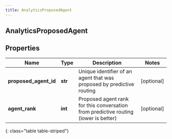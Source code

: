 ```yaml
---
title: AnalyticsProposedAgent
---
```

## AnalyticsProposedAgent

## Properties

|Name | Type | Description | Notes|
|------------ | ------------- | ------------- | -------------|
| **proposed_agent_id** | **str** | Unique identifier of an agent that was proposed by predictive routing | [optional] |
| **agent_rank** | **int** | Proposed agent rank for this conversation from predictive routing (lower is better) | [optional] |
{: class="table table-striped"}



